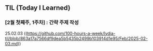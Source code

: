 ## TIL (Today I Learned)

### [2월 첫째주, 1주차] : 간략 주제 작성 

25.02.03 ((https://github.com/100-hours-a-week/lydia-til/blob/863a17a7566df9dea5b5435b2499b103914d1e95/Feb/2025-02-03.md))
